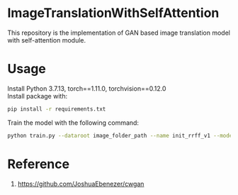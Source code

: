 # ImageTranslationWithSelfAttention
This repository is the implementation of GAN based image translation model with self-attention module.

# Usage
Install Python 3.7.13, torch==1.11.0, torchvision==0.12.0 <br />
Install package with: <br />
```bash
pip install -r requirements.txt
```
Train the model with the following command:
```bash
python train.py --dataroot image_folder_path --name init_rrff_v1 --model cycle_ff --save_epoch_freq 1 --netG rff
```
# Reference
1. <a href="url">https://github.com/JoshuaEbenezer/cwgan</a>
